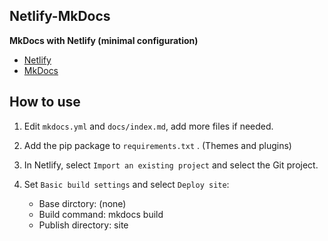 ## Netlify-MkDocs

**MkDocs with Netlify (minimal configuration)**

- [Netlify](https://www.netlify.com/)
- [MkDocs](https://www.mkdocs.org/)

## How to use

1. Edit `mkdocs.yml` and `docs/index.md`, add more files if needed.
2. Add the pip package to `requirements.txt` . (Themes and plugins)
3. In Netlify, select `Import an existing project` and select the Git project.
4. Set `Basic build settings` and select `Deploy site`:

    - Base dirctory: (none)
    - Build command: mkdocs build
    - Publish directory: site
